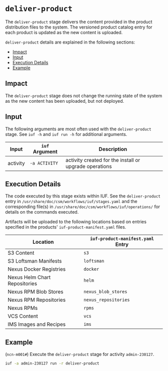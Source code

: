 # `deliver-product`

The `deliver-product` stage delivers the content provided in the product distribution files to the system. The versioned product catalog entry for each product is updated as the new content is uploaded.

`deliver-product` details are explained in the following sections:

- [Impact](#impact)
- [Input](#input)
- [Execution Details](#execution-details)
- [Example](#example)

## Impact

The `deliver-product` stage does not change the running state of the system as the new content has been uploaded, but not deployed.

## Input

The following arguments are most often used with the `deliver-product` stage. See `iuf -h` and `iuf run -h` for additional arguments.

| Input           | `iuf` Argument | Description                                           |
| --------------- | -------------- | ----------------------------------------------------- |
| activity        | `-a ACTIVITY`  | activity created for the install or upgrade operations|

## Execution Details

The code executed by this stage exists within IUF. See the `deliver-product` entry in `/usr/share/doc/csm/workflows/iuf/stages.yaml` and the corresponding file(s) in `/usr/share/doc/csm/workflows/iuf/operations/`
for details on the commands executed.

Artifacts will be uploaded to the following locations based on entries specified in the products' `iuf-product-manifest.yaml` files.

| Location                      | `iuf-product-manifest.yaml` Entry |
| ----------------------------- | --------------------------------- |
| S3 Content                    | `s3`                              |
| S3 Loftsman Manifests         | `loftsman`                        |
| Nexus Docker Registries       | `docker`                          |
| Nexus Helm Chart Repositories | `helm`                            |
| Nexus RPM Blob Stores         | `nexus_blob_stores`               |
| Nexus RPM Repositories        | `nexus_repositories`              |
| Nexus RPMs                    | `rpms`                            |
| VCS Content                   | `vcs`                             |
| IMS Images and Recipes        | `ims`                             |

## Example

(`ncn-m001#`) Execute the `deliver-product` stage for activity `admin-230127`.

```bash
iuf -a admin-230127 run -r deliver-product
```
